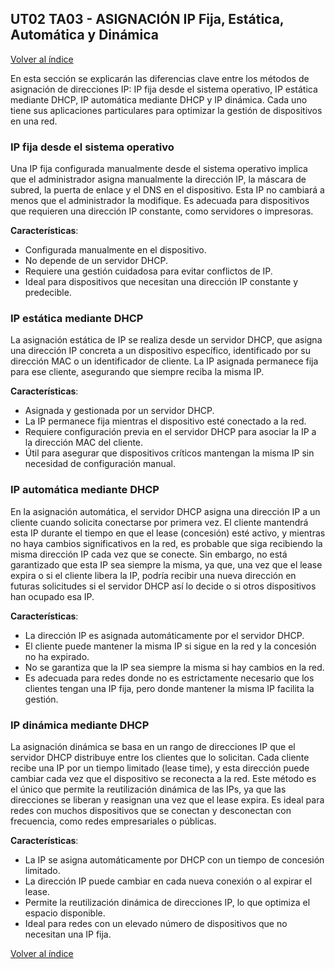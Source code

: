 

## **UT02 TA03 - ASIGNACIÓN IP Fija, Estática, Automática y Dinámica**

[Volver al índice](../README.md)

En esta sección se explicarán las diferencias clave entre los métodos de asignación de direcciones IP: IP fija desde el sistema operativo, IP estática mediante DHCP, IP automática mediante DHCP y IP dinámica. Cada uno tiene sus aplicaciones particulares para optimizar la gestión de dispositivos en una red.

### IP fija desde el sistema operativo
Una IP fija configurada manualmente desde el sistema operativo implica que el administrador asigna manualmente la dirección IP, la máscara de subred, la puerta de enlace y el DNS en el dispositivo. Esta IP no cambiará a menos que el administrador la modifique. Es adecuada para dispositivos que requieren una dirección IP constante, como servidores o impresoras.

**Características**:
- Configurada manualmente en el dispositivo.
- No depende de un servidor DHCP.
- Requiere una gestión cuidadosa para evitar conflictos de IP.
- Ideal para dispositivos que necesitan una dirección IP constante y predecible.

### IP estática mediante DHCP
La asignación estática de IP se realiza desde un servidor DHCP, que asigna una dirección IP concreta a un dispositivo específico, identificado por su dirección MAC o un identificador de cliente. La IP asignada permanece fija para ese cliente, asegurando que siempre reciba la misma IP.

**Características**:
- Asignada y gestionada por un servidor DHCP.
- La IP permanece fija mientras el dispositivo esté conectado a la red.
- Requiere configuración previa en el servidor DHCP para asociar la IP a la dirección MAC del cliente.
- Útil para asegurar que dispositivos críticos mantengan la misma IP sin necesidad de configuración manual.

### IP automática mediante DHCP
En la asignación automática, el servidor DHCP asigna una dirección IP a un cliente cuando solicita conectarse por primera vez. El cliente mantendrá esta IP durante el tiempo en que el lease (concesión) esté activo, y mientras no haya cambios significativos en la red, es probable que siga recibiendo la misma dirección IP cada vez que se conecte. Sin embargo, no está garantizado que esta IP sea siempre la misma, ya que, una vez que el lease expira o si el cliente libera la IP, podría recibir una nueva dirección en futuras solicitudes si el servidor DHCP así lo decide o si otros dispositivos han ocupado esa IP.

**Características**:
- La dirección IP es asignada automáticamente por el servidor DHCP.
- El cliente puede mantener la misma IP si sigue en la red y la concesión no ha expirado.
- No se garantiza que la IP sea siempre la misma si hay cambios en la red.
- Es adecuada para redes donde no es estrictamente necesario que los clientes tengan una IP fija, pero donde mantener la misma IP facilita la gestión.

### IP dinámica mediante DHCP
La asignación dinámica se basa en un rango de direcciones IP que el servidor DHCP distribuye entre los clientes que lo solicitan. Cada cliente recibe una IP por un tiempo limitado (lease time), y esta dirección puede cambiar cada vez que el dispositivo se reconecta a la red. Este método es el único que permite la reutilización dinámica de las IPs, ya que las direcciones se liberan y reasignan una vez que el lease expira. Es ideal para redes con muchos dispositivos que se conectan y desconectan con frecuencia, como redes empresariales o públicas.

**Características**:
- La IP se asigna automáticamente por DHCP con un tiempo de concesión limitado.
- La dirección IP puede cambiar en cada nueva conexión o al expirar el lease.
- Permite la reutilización dinámica de direcciones IP, lo que optimiza el espacio disponible.
- Ideal para redes con un elevado número de dispositivos que no necesitan una IP fija.

[Volver al índice](../README.md)


